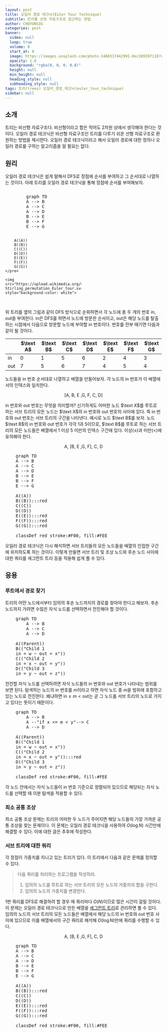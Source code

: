 ```yaml
---
layout: post
title: 오일러 경로 테크닉(Euler Tour Technique)
subtitle: 트리를 선형 자료구조로 접근하는 방법
author: CHOYUNSIG
categories: post
banner:
  video: null
  loop: true
  volume: 0
  start_at: 0
  image: https://images.unsplash.com/photo-1460317442991-0ec209397118?q=80&w=1470&auto=format&fit=crop&ixlib=rb-4.0.3&ixid=M3wxMjA3fDB8MHxwaG90by1wYWdlfHx8fGVufDB8fHx8fA%3D%3D
  opacity: 1.0
  background: "rgba(0, 0, 0, 0.8)"
  height: null
  min_height: null
  heading_style: null
  subheading_style: null
tags: 트리(trees) 오일러_경로_테크닉(euler_tour_technique)
sidebar: null
---
```


## 소개

트리는 비선형 자료구조다. 비선형이라고 함은 적어도 2차원 상에서 생각해야 한다는 것이다. 오일러 경로 테크닉은 비선형 자료구조인 트리를 다루기 쉬운 선형 자료구조로 환원하는 방법을 제시한다. 오일러 경로 테크닉이라고 해서 오일러 경로에 대한 정의나 오일러 경로를 구하는 알고리즘을 알 필요는 없다.

## 원리

오일러 경로 테크닉은 쉽게 말해서 DFS로 정점에 순서를 부여하고 그 순서대로 나열하는 것이다. 아래 트리를 오일러 경로 테크닉을 통해 정점에 순서를 부여해보자.

<div style="column-count: 2">
    <pre class="mermaid">
        graph TD
        A --> B
        A --> C
        A --> D
        B --> E
        B --> F
        E --> G

        A((A))
        B((B))
        C((C))
        D((D))
        E((E))
        F((F))
        G((G))
    </pre>

    <img src="https://upload.wikimedia.org/wikipedia/commons/thumb/1/14/Stirling_permutation_Euler_tour.svg/306px-Stirling_permutation_Euler_tour.svg.png" style="background-color: white">
</div>

위 트리를 옆의 그림과 같이 DFS 방식으로 순회하면서 각 노드에 총 두 개의 번호 $\text{in}$, $\text{out}$을 부여한다. $\text{in}$은 DFS를 하면서 노드에 방문한 순서이고, $\text{out}$은 해당 노드를 탈출하는 시점에서 다음으로 방문할 노드에 부여할 $\text{in}$ 번호이다. 번호를 전부 매기면 다음과 같이 될 것이다.

|              | $\text A$ | $\text B$ | $\text C$ | $\text D$ | $\text E$ | $\text F$ | $\text G$ |
| ---          | ---       | ---       | ---       | ---       | ---       | ---       | ---       |
| $\text{in}$  | 0         | 1         | 5         | 6         | 2         | 4         | 3         |
| $\text{out}$ | 7         | 5         | 6         | 7         | 4         | 5         | 4         |

노드들을 $\text{in}$ 번호 순서대로 나열하고 배열을 만들어보자. 각 노드의 $\text{in}$ 번호가 이 배열에서의 인덱스와 일치한다.

$$
\left[\text{A, B, E ,G, F, C, D}\right]
$$

$\text{in}$ 번호와 $\text{out}$ 번호는 무엇을 의미할까? 신기하게도 어떠한 노드 $\text X$를 루트로 하는 서브 트리의 모든 노드는 $\text X$의 $\text{in}$ 번호와 $\text{out}$ 번호의 사이에 있다. 즉 $\text{in}$ 번호와 $\text{out}$ 번호는 서브 트리의 구간을 나타낸다. 예시로 노드 $\text B$를 보자. 노드 $\text B$의 $\text{in}$ 번호와 $\text{out}$ 번호가 각각 1과 5이므로, $\text B$를 루트로 하는 서브 트리의 모든 노드들은 배열에서 1 이상 5 미만의 인덱스 구간에 있다. 이상($\le$)과 미만($<$)에 유의해야 한다.

$$
\text{A, [B, E ,G, F], C, D}
$$

<pre class="mermaid">
    graph TD
    A --> B
    A --> C
    A --> D
    B --> E
    B --> F
    E --> G

    A((A))
    B((B)):::red
    C((C))
    D((D))
    E((E)):::red
    F((F)):::red
    G((G)):::red

    classDef red stroke:#F00, fill:#FEE
</pre>

오일러 경로 테크닉은 다시 해석하면 서브 트리들의 모든 노드들을 배열의 인접한 구간에 위치하도록 하는 것이다. 이렇게 만들면 서브 트리 및 조상 노드와 후손 노드 사이에 대한 쿼리를 세그먼트 트리 등을 적용해 쉽게 풀 수 있다.

## 응용

### 루트에서 경로 찾기

트리의 어떤 노드에서부터 임의의 후손 노드까지의 경로를 찾아야 한다고 해보자. 후손 노드까지 가려면 수많은 자식 노드를 선택하면서 전진해야 할 것이다.

<pre class="mermaid">
    graph TD
        A --> B
        A --> C
        A --> D

    A((Parent))
    B(("Child 1
    in = w ~ out = x"))
    C(("Child 2
    in = x ~ out = y"))
    D(("Child 3
    in = y ~ out = z"))
</pre>

전진할 자식 노드를 선택하려면 자식 노드들의 $\text{in}$ 번호와 $\text{out}$ 번호가 나타내는 범위를 보면 된다. 탐색하는 노드의 $\text{in}$ 번호를 $m$이라고 하면 자식 노드 중 $m$을 범위에 포함하고 있는 노드로 전진한다. 왜냐하면 $\text{in} \le m < \text{out}$는 곧 그 노드를 서브 트리의 노드로 가지고 있다는 뜻이기 때문이다.

<pre class="mermaid">
    graph TD
        A --> B
        A --"if x <= m < y"--> C
        A --> D

    A((Parent))
    B(("Child 1
    in = w ~ out = x"))
    C(("Child 2
    in = x ~ out = y")):::red
    D(("Child 3
    in = y ~ out = z"))

    classDef red stroke:#F00, fill:#FEE
</pre>

각 노드 안에서는 자식 노드들이 $\text{in}$ 번호 기준으로 정렬되어 있으므로 해당되는 자식 노드를 선택할 때 이분 탐색을 적용할 수 있다. 

### 최소 공통 조상

최소 공통 조상 문제는 트리의 어떠한 두 노드가 주어지면 해당 노드들의 가장 가까운 공통 조상을 찾는 문제이다. 이 문제는 오일러 경로 테크닉을 사용하여 $O(\log N)$ 시간만에 해결할 수 있다. 이에 대한 글은 추후에 작성한다.

### 서브 트리에 대한 쿼리

각 정점이 가중치를 지니고 있는 트리가 있다. 이 트리에서 다음과 같은 문제를 정의할 수 있다.

> 다음 쿼리를 처리하는 프로그램을 작성하라.
> 1. 임의의 노드를 루트로 하는 서브 트리의 모든 노드의 가중치의 합을 구한다.
> 2. 임의의 노드의 가중치를 변경한다.

1번 쿼리를 DFS로 해결하려 할 경우 매 쿼리마다 $O(N)$이므로 많은 시간이 걸릴 것이다. 이 문제는 오일러 경로 테크닉으로 만든 배열을 <a href="../../../2024/01/11/segtree.html">세그먼트 트리</a>로 관리하면 풀 수 있다. 임의의 노드의 서브 트리의 모든 노드들은 배열에서 해당 노드의 $\text{in}$ 번호와 $\text{out}$ 번호 사이에 있으므로 이를 배열에서의 구간 쿼리로 해석해 $O(\log N)$만에 쿼리를 수행할 수 있다.

$$
\text{A, [B, E ,G, F], C, D}
$$

<pre class="mermaid">
    graph TD
    A --> B
    A --> C
    A --> D
    B --> E
    B --> F
    E --> G

    A((A))
    B((B)):::red
    C((C))
    D((D))
    E((E)):::red
    F((F)):::red
    G((G)):::red

    classDef red stroke:#F00, fill:#FEE
</pre>